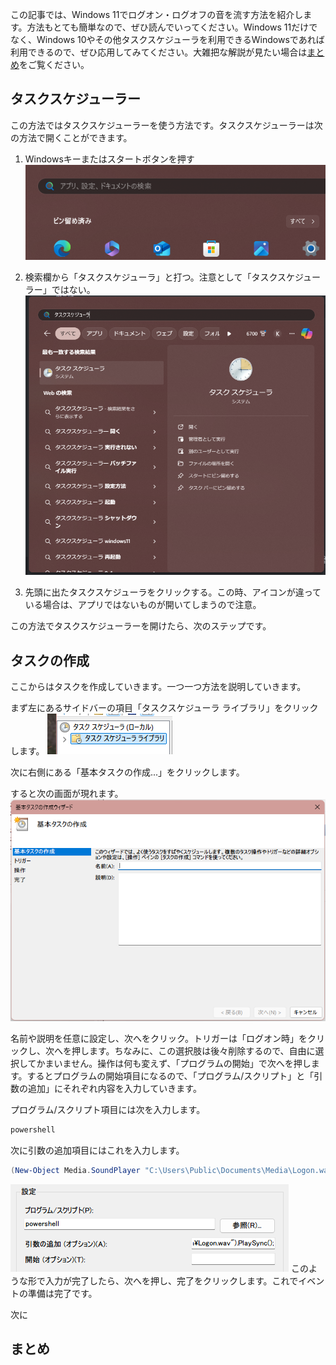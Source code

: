 この記事では、Windows 11でログオン・ログオフの音を流す方法を紹介します。方法もとても簡単なので、ぜひ読んでいってください。Windows 11だけでなく、Windows 10やその他タスクスケジューラを利用できるWindowsであれば利用できるので、ぜひ応用してみてください。大雑把な解説が見たい場合は[まとめ](#まとめ)をご覧ください。

## タスクスケジューラー
この方法ではタスクスケジューラーを使う方法です。タスクスケジューラーは次の方法で開くことができます。

1. Windowsキーまたはスタートボタンを押す
![スタート画面](../markdownSource/21/image2.png)

2. 検索欄から「タスクスケジューラ」と打つ。注意として「タスクスケジューラー」ではない。
![検索画面](../markdownSource/21/image.png)

3. 先頭に出たタスクスケジューラをクリックする。この時、アイコンが違っている場合は、アプリではないものが開いてしまうので注意。

この方法でタスクスケジューラーを開けたら、次のステップです。

## タスクの作成
ここからはタスクを作成していきます。一つ一つ方法を説明していきます。

まず左にあるサイドバーの項目「タスクスケジューラ ライブラリ」をクリックします。
![サイドバー画面の一部](../markdownSource/21/image3.png)

次に右側にある「基本タスクの作成...」をクリックします。

すると次の画面が現れます。
![タスク作成ウィザードの画面](../markdownSource/21/image4.png)

名前や説明を任意に設定し、次へをクリック。トリガーは「ログオン時」をクリックし、次へを押します。ちなみに、この選択肢は後々削除するので、自由に選択してかまいません。操作は何も変えず、「プログラムの開始」で次へを押します。するとプログラムの開始項目になるので、「プログラム/スクリプト」と「引数の追加」にそれぞれ内容を入力していきます。

プログラム/スクリプト項目には次を入力します。
```cmd
powershell
```

次に引数の追加項目にはこれを入力します。
```powershell
(New-Object Media.SoundPlayer "C:\Users\Public\Documents\Media\Logon.wav").PlaySync();
```

![入力完了後の画面](../markdownSource/21/image5.png)
このような形で入力が完了したら、次へを押し、完了をクリックします。これでイベントの準備は完了です。

次に


## まとめ
